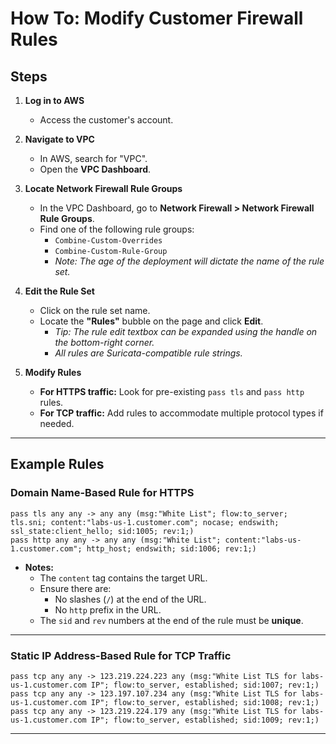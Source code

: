 # How To: Modify Customer Firewall Rules

## Steps

1. **Log in to AWS**
   - Access the customer's account.

2. **Navigate to VPC**
   - In AWS, search for "VPC".
   - Open the **VPC Dashboard**.

3. **Locate Network Firewall Rule Groups**
   - In the VPC Dashboard, go to **Network Firewall > Network Firewall Rule Groups**.
   - Find one of the following rule groups:
     - `Combine-Custom-Overrides`
     - `Combine-Custom-Rule-Group`
     - _Note: The age of the deployment will dictate the name of the rule set._

4. **Edit the Rule Set**
   - Click on the rule set name.
   - Locate the **"Rules"** bubble on the page and click **Edit**.
     - _Tip: The rule edit textbox can be expanded using the handle on the bottom-right corner._
     - _All rules are Suricata-compatible rule strings._

5. **Modify Rules**
   - **For HTTPS traffic:** Look for pre-existing `pass tls` and `pass http` rules.
   - **For TCP traffic:** Add rules to accommodate multiple protocol types if needed.

---

## Example Rules

### Domain Name-Based Rule for HTTPS
```plaintext
pass tls any any -> any any (msg:"White List"; flow:to_server; tls.sni; content:"labs-us-1.customer.com"; nocase; endswith; ssl_state:client_hello; sid:1005; rev:1;)
pass http any any -> any any (msg:"White List"; content:"labs-us-1.customer.com"; http_host; endswith; sid:1006; rev:1;)
```

- **Notes:**
  - The `content` tag contains the target URL.
  - Ensure there are:
    - No slashes (`/`) at the end of the URL.
    - No `http` prefix in the URL.
  - The `sid` and `rev` numbers at the end of the rule must be **unique**.

---

### Static IP Address-Based Rule for TCP Traffic
```plaintext
pass tcp any any -> 123.219.224.223 any (msg:"White List TLS for labs-us-1.customer.com IP"; flow:to_server, established; sid:1007; rev:1;)
pass tcp any any -> 123.197.107.234 any (msg:"White List TLS for labs-us-1.customer.com IP"; flow:to_server, established; sid:1008; rev:1;)
pass tcp any any -> 123.219.224.179 any (msg:"White List TLS for labs-us-1.customer.com IP"; flow:to_server, established; sid:1009; rev:1;)
```
---
